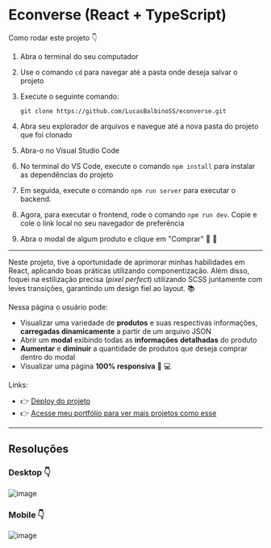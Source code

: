 # Econverse (React + TypeScript)

Como rodar este projeto 👇
1. Abra o terminal do seu computador
2. Use o comando `cd` para navegar até a pasta onde deseja salvar o projeto
3. Execute o seguinte comando:
   
   ```
   git clone https://github.com/LucasBalbinoSS/econverse.git
   ```
4. Abra seu explorador de arquivos e navegue até a nova pasta do projeto que foi clonado
5. Abra-o no Visual Studio Code
6. No terminal do VS Code, execute o comando `npm install` para instalar as dependências do projeto
7. Em seguida, execute o comando `npm run server` para executar o backend.
8. Agora, para executar o frontend, rode o comando `npm run dev`. Copie e cole o link local no seu navegador de preferência
9. Abra o modal de algum produto e clique em "Comprar" 👀 🥳 

---

Neste projeto, tive a oportunidade de aprimorar minhas habilidades em React, aplicando boas práticas utilizando componentização. Além disso, foquei na estilização precisa (_pixel perfect_) utilizando SCSS juntamente com leves transições, garantindo um design fiel ao layout. 📚
  
Nessa página o usuário pode:
- Visualizar uma variedade de **produtos** e suas respectivas informações, **carregadas dinamicamente** a partir de um arquivo JSON
- Abrir um **modal** exibindo todas as **informações** **detalhadas** do produto
- **Aumentar** e **diminuir** a quantidade de produtos que deseja comprar dentro do modal
- Visualizar uma página **100% responsiva** 📱 💻

Links:
- 👉 [Deploy do projeto](https://lucasbalbinoss.github.io/econverse/)
- 👉 [Acesse meu portfólio para ver mais projetos como esse](https://lucasbalbinoss.com/)

---

## Resoluções
### Desktop 👇
![image](https://github.com/user-attachments/assets/84a473d2-e593-412a-acab-0e450ad112a3)

### Mobile 👇
![image](https://github.com/user-attachments/assets/4f003380-67ee-4147-9199-a374ee05d73f)
